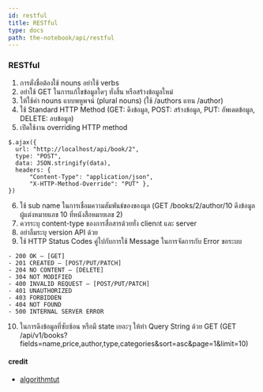 ```yaml
---
id: restful
title: RESTful
type: docs
path: the-notebook/api/restful
---
```


### RESTful
1. การตั่งชื่อต้องใช้ nouns อย่าใช้ verbs
2. อย่าใช้ GET ในการแก้ไขข้อมูลใดๆ ทั่งสิ้น หรือสร้างข้อมูลใหม่
3. ให้ใช้คำ nouns แบบพหูพจน์ (plural nouns) (ใช้ /authors แทน /author)
4. ใช้ Standard HTTP Method (GET: ดึงข้อมูล, POST: สร้างข้อมูล, PUT: อัพเดตข้อมูล, DELETE: ลบข้อมูล)
5. เปิดใช้งาน overriding HTTP method
```
$.ajax({
  url: "http://localhost/api/book/2",
  type: "POST",
  data: JSON.stringify(data),
  headers: {
      "Content-Type": "application/json",
      "X-HTTP-Method-Override": "PUT" },
})
```
6. ใช้ sub name ในการเชื่อมความสัมพันธ์ของของมูล (GET /books/2/author/10 ดึงข้อมูลผู้แต่งหมายแลข 10 ที่หนังสือหมายเลข 2)
7. ควรระบุ content-type ของการสื่อสารด้วยทั่ง clienกt และ server
8. อย่าลืมระบุ version API ด้วย
9. ใช้ HTTP Status Codes คู่ไปกับการใช้ Message ในการจัดการกับ Error ขอระบบ
```
- 200 OK – [GET]
- 201 CREATED – [POST/PUT/PATCH]
- 204 NO CONTENT – [DELETE]
- 304 NOT MODIFIED
- 400 INVALID REQUEST – [POST/PUT/PATCH]
- 401 UNAUTHORIZED
- 403 FORBIDDEN
- 404 NOT FOUND
- 500 INTERNAL SERVER ERROR
```
10. ในการดึงข้อมูลที่ซับซ้อน หรือมี state เยอะๆ ให้ทำ Query String  ด้วย GET (GET /api/v1/books?fields=name,price,author,type,categories&sort=asc&page=1&limit=10)

#### credit
- [algorithmtut](https://www.algorithmtut.com/%E0%B9%80%E0%B8%A5%E0%B8%B4%E0%B8%81%E0%B9%80%E0%B8%82%E0%B8%B5%E0%B8%A2%E0%B8%99-restful-api-%E0%B9%81%E0%B8%9A%E0%B8%9A%E0%B9%81%E0%B8%A2%E0%B9%88%E0%B9%86/)

